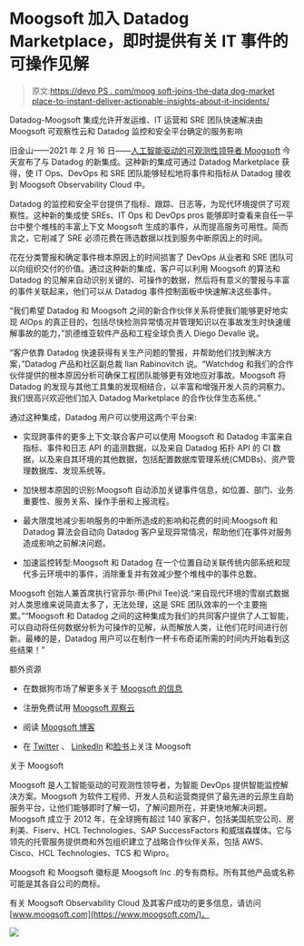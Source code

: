 # Moogsoft 加入 Datadog Marketplace，即时提供有关 IT 事件的可操作见解

> 原文:[https://devo PS . com/moog soft-joins-the-data dog-market place-to-instant-deliver-actionable-insights-about-it-incidents/](https://devops.com/moogsoft-joins-the-datadog-marketplace-to-instantly-deliver-actionable-insights-about-it-incidents/)

Datadog-Moogsoft 集成允许开发运维、IT 运营和 SRE 团队快速解决由 Moogsoft 可观察性云和 Datadog 监控和安全平台确定的服务影响

旧金山——2021 年 2 月 16 日——[人工智能驱动的可观测性领导者 Moogsoft](http://www.moogsoft.com/) 今天宣布了与 Datadog 的新集成。这种新的集成可通过 Datadog Marketplace 获得，使 IT Ops、DevOps 和 SRE 团队能够轻松地将事件和指标从 Datadog 接收到 Moogsoft Observability Cloud 中。

Datadog 的监控和安全平台提供了指标、跟踪、日志等，为现代环境提供了可观察性。这种新的集成使 SREs、IT Ops 和 DevOps pros 能够即时查看来自任一平台中整个堆栈的丰富上下文 Moogsoft 生成的事件，从而提高服务可用性。简而言之，它削减了 SRE 必须花费在筛选数据以找到服务中断原因上的时间。

花在分类警报和确定事件根本原因上的时间损害了 DevOps 从业者和 SRE 团队可以向组织交付的价值。通过这种新的集成，客户可以利用 Moogsoft 的算法和 Datadog 的见解来自动识别关键的、可操作的数据，然后将有意义的警报与丰富的事件关联起来，他们可以从 Datadog 事件控制面板中快速解决这些事件。

“我们希望 Datadog 和 Moogsoft 之间的新合作伙伴关系将使我们能够更好地实现 AIOps 的真正目的，包括尽快检测异常情况并管理知识以在事故发生时快速缓解事故的能力，”凯德维亚软件产品和工程全球负责人 Diego Devalle 说。

“客户依靠 Datadog 快速获得有关生产问题的警报，并帮助他们找到解决方案，”Datadog 产品和社区副总裁 Ilan Rabinovitch 说。“Watchdog 和我们的合作伙伴提供的根本原因分析可确保工程团队能够更有效地应对事故。Moogsoft 将 Datadog 的发现与其他工具集的发现相结合，以丰富和增强开发人员的洞察力。我们很高兴欢迎他们加入 Datadog Marketplace 的合作伙伴生态系统。”

通过这种集成，Datadog 用户可以使用这两个平台来:

*   实现跨事件的更多上下文:联合客户可以使用 Moogsoft 和 Datadog 丰富来自指标、事件和日志 API 的遥测数据，以及来自 Datadog 拓扑 API 的 CI 数据，以及来自其环境的其他数据，包括配置数据库管理系统(CMDBs)、资产管理数据库、发现系统等。

*   加快根本原因的识别:Moogsoft 自动添加关键事件信息，如位置、部门、业务重要性、服务关系、操作手册和上报流程。

*   最大限度地减少影响服务的中断所造成的影响和花费的时间:Moogsoft 和 Datadog 算法会自动向 Datadog 客户呈现异常情况，帮助他们在事件对服务造成影响之前解决问题。

*   加速监控转型:Moogsoft 和 Datadog 在一个位置自动关联传统内部系统和现代多云环境中的事件，消除重复并有效减少整个堆栈中的事件总数。

Moogsoft 创始人兼首席执行官菲尔·蒂(Phil Tee)说:“来自现代环境的雪崩式数据对人类思维来说简直太多了，无法处理，这是 SRE 团队效率的一个主要拖累。”“Moogsoft 和 Datadog 之间的这种集成为我们的共同客户提供了人工智能，可以自动将任何数据分析为可操作的见解，从而解放人类，让他们花时间进行创新。最棒的是，Datadog 用户可以在制作一杯卡布奇诺所需的时间内开始看到这些结果！”

额外资源

*   在数据狗市场了解更多关于 [Moogsoft 的信息](https://www.moogsoft.com/solutions/datadog/)

*   注册免费试用 [Moogsoft 观察云](https://www.moogsoft.com/request-trial-express/)

*   阅读 [Moogsoft 博客](https://www.moogsoft.com/blog)

*   在 [Twitter](https://twitter.com/moogsoft) 、 [LinkedIn](https://www.linkedin.com/company/moogsoft/) 和[脸书](https://www.facebook.com/moogsoftinc/)上关注 Moogsoft

关于 Moogsoft

Moogsoft 是人工智能驱动的可观测性领导者，为智能 DevOps 提供智能监控解决方案。Moogsoft 为软件工程师、开发人员和运营商提供了最先进的云原生自助服务平台，让他们能够即时了解一切，了解问题所在，并更快地解决问题。Moogsoft 成立于 2012 年，在全球拥有超过 140 家客户，包括美国航空公司、房利美、Fiserv、HCL Technologies、SAP SuccessFactors 和威瑞森媒体。它与领先的托管服务提供商和外包组织建立了战略合作伙伴关系，包括 AWS、Cisco、HCL Technologies、TCS 和 Wipro。

Moogsoft 和 Moogsoft 徽标是 Moogsoft Inc .的专有商标。所有其他产品或名称可能是其各自公司的商标。

有关 Moogsoft Observability Cloud 及其客户成功的更多信息，请访问[www.moogsoft.com](https://www.moogsoft.com/)。

![](../Images/9ce6fdd15e5ae5817e4a1fba04f08535.png)